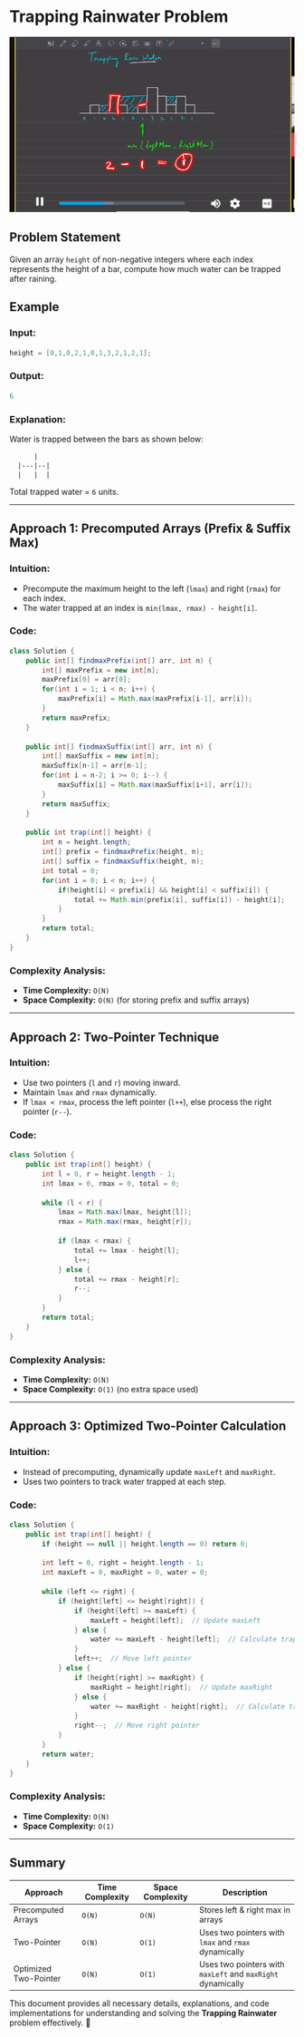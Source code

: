 # Trapping Rainwater Problem
![alt text](image.png)
## Problem Statement
Given an array `height` of non-negative integers where each index represents the height of a bar, compute how much water can be trapped after raining.

## Example
### Input:
```java
height = [0,1,0,2,1,0,1,3,2,1,2,1];
```
### Output:
```java
6
```
### Explanation:
Water is trapped between the bars as shown below:
```
      |
  |---|--|
  |   |  |
```
Total trapped water = `6` units.

---

## Approach 1: Precomputed Arrays (Prefix & Suffix Max)
### Intuition:
- Precompute the maximum height to the left (`lmax`) and right (`rmax`) for each index.
- The water trapped at an index is `min(lmax, rmax) - height[i]`.

### Code:
```java
class Solution {
    public int[] findmaxPrefix(int[] arr, int n) {
        int[] maxPrefix = new int[n];
        maxPrefix[0] = arr[0];
        for(int i = 1; i < n; i++) {
            maxPrefix[i] = Math.max(maxPrefix[i-1], arr[i]);
        }
        return maxPrefix;
    }

    public int[] findmaxSuffix(int[] arr, int n) {
        int[] maxSuffix = new int[n];
        maxSuffix[n-1] = arr[n-1];
        for(int i = n-2; i >= 0; i--) {
            maxSuffix[i] = Math.max(maxSuffix[i+1], arr[i]);
        }
        return maxSuffix;
    }

    public int trap(int[] height) {
        int n = height.length;
        int[] prefix = findmaxPrefix(height, n);
        int[] suffix = findmaxSuffix(height, n);
        int total = 0;
        for(int i = 0; i < n; i++) {
            if(height[i] < prefix[i] && height[i] < suffix[i]) {
                total += Math.min(prefix[i], suffix[i]) - height[i];
            }
        }
        return total;
    }
}
```
### Complexity Analysis:
- **Time Complexity:** `O(N)`
- **Space Complexity:** `O(N)` (for storing prefix and suffix arrays)

---

## Approach 2: Two-Pointer Technique
### Intuition:
- Use two pointers (`l` and `r`) moving inward.
- Maintain `lmax` and `rmax` dynamically.
- If `lmax < rmax`, process the left pointer (`l++`), else process the right pointer (`r--`).

### Code:
```java
class Solution {
    public int trap(int[] height) {
        int l = 0, r = height.length - 1;
        int lmax = 0, rmax = 0, total = 0;

        while (l < r) {
            lmax = Math.max(lmax, height[l]);
            rmax = Math.max(rmax, height[r]);

            if (lmax < rmax) {
                total += lmax - height[l];
                l++;
            } else {
                total += rmax - height[r];
                r--;
            }
        }
        return total;
    }
}
```
### Complexity Analysis:
- **Time Complexity:** `O(N)`
- **Space Complexity:** `O(1)` (no extra space used)

---

## Approach 3: Optimized Two-Pointer Calculation
### Intuition:
- Instead of precomputing, dynamically update `maxLeft` and `maxRight`.
- Uses two pointers to track water trapped at each step.

### Code:
```java
class Solution {
    public int trap(int[] height) {
        if (height == null || height.length == 0) return 0;

        int left = 0, right = height.length - 1;
        int maxLeft = 0, maxRight = 0, water = 0;

        while (left <= right) {
            if (height[left] <= height[right]) {
                if (height[left] >= maxLeft) {
                    maxLeft = height[left];  // Update maxLeft
                } else {
                    water += maxLeft - height[left];  // Calculate trapped water
                }
                left++;  // Move left pointer
            } else {
                if (height[right] >= maxRight) {
                    maxRight = height[right];  // Update maxRight
                } else {
                    water += maxRight - height[right];  // Calculate trapped water
                }
                right--;  // Move right pointer
            }
        }
        return water;
    }
}
```
### Complexity Analysis:
- **Time Complexity:** `O(N)`
- **Space Complexity:** `O(1)`

---
## Summary
| Approach | Time Complexity | Space Complexity | Description |
|----------|----------------|------------------|-------------|
| Precomputed Arrays | `O(N)` | `O(N)` | Stores left & right max in arrays |
| Two-Pointer | `O(N)` | `O(1)` | Uses two pointers with `lmax` and `rmax` dynamically |
| Optimized Two-Pointer | `O(N)` | `O(1)` | Uses two pointers with `maxLeft` and `maxRight` dynamically |

This document provides all necessary details, explanations, and code implementations for understanding and solving the **Trapping Rainwater** problem effectively. 🚀
